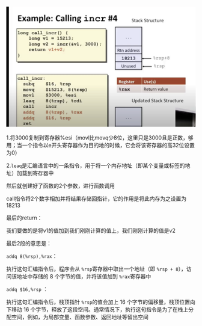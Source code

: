 ![image-20230321001023175](image/image-20230321001023175.png)

1.将3000复制到寄存器%esi（movl比movq少8位，这里只是3000且是正数，够用；当一个指令以e开头寄存器作为目的地的时候，它会将该寄存器的高32位设置为0）

2.`leaq`是汇编语言中的一条指令，用于将一个内存地址（即某个变量或标签的地址）加载到寄存器中

然后就创建好了函数的2个参数，进行函数调用

call指令将2个数字相加并将结果存储回指针，它的作用是将此内存为之设置为18213

最后的return：

我们要做的是将v1的值加到我们刚刚计算的值上，我们刚刚计算的值是v2

最后2段的意思是：

`addq 8(%rsp),%rax`：

执行这句汇编指令后，程序会从 `%rsp`寄存器中取出一个地址（即 `%rsp + 8`），访问该地址中存储的 8 个字节的值，并将该值加到 `%rax`寄存器中

`addq $16,%rsp` ：

执行这句汇编指令后，栈顶指针 `%rsp`的值会加上 16 个字节的偏移量，栈顶位置向下移动 16 个字节，释放了这段空间。通常情况下，执行这句指令是为了在栈上分配空间，例如，为局部变量、函数参数、返回地址等留出空间
